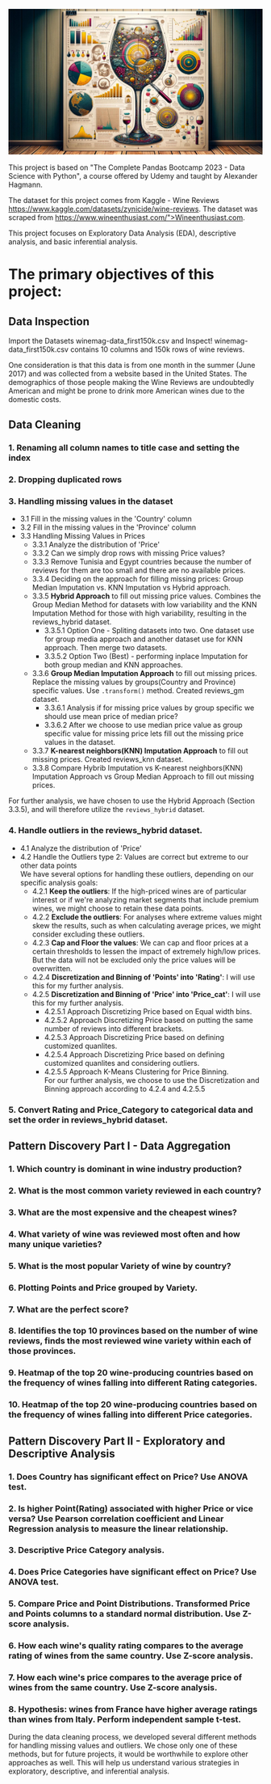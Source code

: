 ![Exploratory and Descriptive Wine Reviews Analysis](./support_files/readme_image.jpg)

This project is based on "The Complete Pandas Bootcamp 2023 - Data Science with Python", a course offered by Udemy
and taught by Alexander Hagmann. 

The dataset for this project comes from Kaggle - Wine Reviews https://www.kaggle.com/datasets/zynicide/wine-reviews.
The dataset was scraped from https://www.wineenthusiast.com/">Wineenthusiast.com.

This project focuses on Exploratory Data Analysis (EDA), descriptive analysis, and basic inferential analysis.  

# **The primary objectives of this project:**

## **Data Inspection**

Import the Datasets winemag-data_first150k.csv and Inspect! winemag-data_first150k.csv contains 10 columns and 150k rows of wine reviews.

One consideration is that this data is from one month in the summer (June 2017) and was collected from a website based in the United States. The demographics of those people making the Wine Reviews are undoubtedly American and might be prone to drink more American wines due to the domestic costs.

## **Data Cleaning**

### 1. Renaming all column names to title case and setting the index  
### 2. Dropping duplicated rows  
### 3. Handling missing values in the dataset 
- 3.1 Fill in the missing values in the 'Country' column  
- 3.2 Fill in the missing values in the 'Province' column  
- 3.3 Handling Missing Values in Prices  
    - 3.3.1 Analyze the distribution of 'Price'  
    - 3.3.2 Can we simply drop rows with missing Price values?   
    - 3.3.3 Remove Tunisia and Egypt countries because the number of reviews for them are too small and there are no available prices.    
    - 3.3.4 Deciding on the approach for filling missing prices: Group Median Imputation vs. KNN Imputation vs Hybrid approach.  
    - 3.3.5 **Hybrid Approach** to fill out missing price values. Combines the Group Median Method for datasets with low variability and the KNN Imputation Method for those with high variability, resulting in the reviews_hybrid dataset.  
         - 3.3.5.1 Option One - Spliting datasets into two. One dataset use for group media approach and another dataset use for KNN approach. Then merge two datasets.  
         - 3.3.5.2 Option Two (Best) - performing inplace Imputation for both group median and KNN approaches.  
    - 3.3.6 **Group Median Imputation Approach** to fill out missing prices. Replace the missing values by groups(Country and Province) specific values. Use `.transform()` method. Created reviews_gm dataset.    
         - 3.3.6.1 Analysis if for missing price values by group specific we should use mean price of median price?  
         - 3.3.6.2 After we choose to use median price value as group specific value for missing price lets fill out the missing price values in the dataset.  
    - 3.3.7 **K-nearest neighbors(KNN) Imputation Approach** to fill out missing prices. Created reviews_knn dataset.    
    - 3.3.8 Compare Hybrib Imputation vs K-nearest neighbors(KNN) Imputation Approach vs Group Median Approach to fill out missing prices.  

For further analysis, we have chosen to use the Hybrid Approach (Section 3.3.5), and will therefore utilize the `reviews_hybrid` dataset.  

### 4. Handle outliers in the reviews_hybrid dataset.   
- 4.1 Analyze the distribution of 'Price'  
- 4.2 Handle the Outliers type 2: Values are correct but extreme to our other data points  
We have several options for handling these outliers, depending on our specific analysis goals: 
    - 4.2.1 **Keep the outliers**: If the high-priced wines are of particular interest or if we're analyzing market segments that include premium wines, we might choose to retain these data points.  
    - 4.2.2 **Exclude the outliers**: For analyses where extreme values might skew the results, such as when calculating average prices, we might consider excluding these outliers.  
    - 4.2.3 **Cap and Floor the values**: We can cap and floor prices at a certain thresholds to lessen the impact of extremely high/low prices. But the data will not be excluded only the price values will be overwritten.  
    - 4.2.4 **Discretization and Binning of 'Points' into 'Rating'**: I will use this for my further analysis.  
    - 4.2.5 **Discretization and Binning of 'Price' into 'Price_cat'**: I will use this for my further analysis.  
         - 4.2.5.1 Approach Discretizing Price based on Equal width bins.  
         - 4.2.5.2 Approach Discretizing Price based on putting the same number of reviews into different brackets.    
         - 4.2.5.3 Approach Discretizing Price based on defining customized quanlites.   
         - 4.2.5.4 Approach Discretizing Price based on defining customized quanlites and considering outliers.  
         - 4.2.5.5 Approach K-Means Clustering for Price Binning.  
For our further analysis, we choose to use the Discretization and Binning approach according to 4.2.4 and 4.2.5.5   

### 5. Convert Rating and Price_Category to categorical data and set the order in reviews_hybrid dataset.    

## **Pattern Discovery Part I - Data Aggregation**  

### 1. Which country is dominant in wine industry production?  
### 2. What is the most common variety reviewed in each country?  
### 3. What are the most expensive and the cheapest wines?
### 4. What variety of wine was reviewed most often and how many unique varieties?
### 5. What is the most popular Variety of wine by country?
### 6. Plotting Points and Price grouped by Variety.
### 7. What are the perfect score?
### 8. Identifies the top 10 provinces based on the number of wine reviews, finds the most reviewed wine variety within each of those provinces.
### 9. Heatmap of the top 20 wine-producing countries based on the frequency of wines falling into different Rating categories.
### 10. Heatmap of the top 20 wine-producing countries based on the frequency of wines falling into different Price categories.

## **Pattern Discovery Part II - Exploratory and Descriptive Analysis**

### 1. Does Country has significant effect on Price? Use ANOVA test.
### 2. Is higher Point(Rating) associated with higher Price or vice versa? Use  Pearson correlation coefficient and Linear Regression analysis to measure the linear relationship.
### 3. Descriptive Price Category analysis.
### 4. Does Price Categories have significant effect on Price? Use ANOVA test.
### 5. Compare Price and Point Distributions. Transformed Price and Points columns to a standard normal distribution. Use Z-score analysis.
### 6. How each wine's quality rating compares to the average rating of wines from the same country. Use Z-score analysis.
### 7. How each wine's price compares to the average price of wines from the same country. Use Z-score analysis.
### 8. Hypothesis: wines from France have higher average ratings than wines from Italy. Perform independent sample t-test.

During the data cleaning process, we developed several different methods for handling missing values and outliers. We 
chose only one of these methods, but for future projects, it would be worthwhile to explore other approaches as well. 
This will help us understand various strategies in exploratory, descriptive, and inferential analysis.